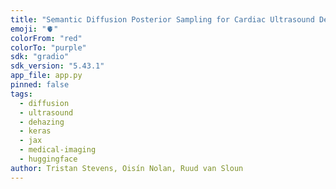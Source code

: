 ```yaml
---
title: "Semantic Diffusion Posterior Sampling for Cardiac Ultrasound Dehazing"
emoji: "🫀"
colorFrom: "red"
colorTo: "purple"
sdk: "gradio"
sdk_version: "5.43.1"
app_file: app.py
pinned: false
tags:
  - diffusion
  - ultrasound
  - dehazing
  - keras
  - jax
  - medical-imaging
  - huggingface
author: Tristan Stevens, Oisín Nolan, Ruud van Sloun
---
```

